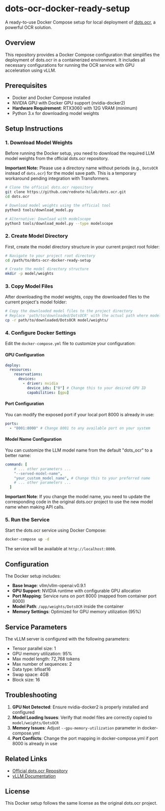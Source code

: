 # dots-ocr-docker-ready-setup

A ready-to-use Docker Compose setup for local deployment of [dots.ocr](https://github.com/rednote-hilab/dots.ocr), a powerful OCR solution.

## Overview

This repository provides a Docker Compose configuration that simplifies the deployment of dots.ocr in a containerized environment. It includes all necessary configurations for running the OCR service with GPU acceleration using vLLM.

## Prerequisites

- Docker and Docker Compose installed
- NVIDIA GPU with Docker GPU support (nvidia-docker2)
- **Hardware Requirement**: RTX3060 with 12G VRAM (minimum)
- Python 3.x for downloading model weights

## Setup Instructions

### 1. Download Model Weights

Before running the Docker setup, you need to download the required LLM model weights from the official dots.ocr repository.

**Important Note:** Please use a directory name without periods (e.g., `DotsOCR` instead of `dots.ocr`) for the model save path. This is a temporary workaround pending integration with Transformers.

```bash
# Clone the official dots.ocr repository
git clone https://github.com/rednote-hilab/dots.ocr.git
cd dots.ocr

# Download model weights using the official tool
python3 tools/download_model.py

# Alternative: Download with modelscope
python3 tools/download_model.py --type modelscope
```

### 2. Create Model Directory

First, create the model directory structure in your current project root folder:

```bash
# Navigate to your project root directory
cd /path/to/dots-ocr-docker-ready-setup

# Create the model directory structure
mkdir -p model/weights
```

### 3. Copy Model Files

After downloading the model weights, copy the downloaded files to the current project's model folder:

```bash
# Copy the downloaded model files to the project directory
# Replace 'path/to/downloaded/DotsOCR' with the actual path where models were downloaded
cp -r path/to/downloaded/DotsOCR model/weights/
```

### 4. Configure Docker Settings

Edit the `docker-compose.yml` file to customize your configuration:

#### GPU Configuration

```yaml
deploy:
  resources:
    reservations:
      devices:
        - driver: nvidia
          device_ids: ["0"] # Change this to your desired GPU ID
          capabilities: [gpu]
```

#### Port Configuration

You can modify the exposed port if your local port 8000 is already in use:

```yaml
ports:
  - "8001:8000" # Change 8001 to any available port on your system
```

#### Model Name Configuration

You can customize the LLM model name from the default "dots_ocr" to a better name:

```yaml
command: [
    # ... other parameters ...
    "--served-model-name",
    "your_custom_model_name", # Change this to your preferred name
    # ... other parameters ...
  ]
```

**Important Note**: If you change the model name, you need to update the corresponding code in the original dots.ocr project to use the new model name when making API calls.

### 5. Run the Service

Start the dots.ocr service using Docker Compose:

```bash
docker-compose up -d
```

The service will be available at `http://localhost:8000`.

## Configuration

The Docker setup includes:

- **Base Image**: vllm/vllm-openai:v0.9.1
- **GPU Support**: NVIDIA runtime with configurable GPU allocation
- **Port Mapping**: Service runs on port 8000 (mapped from container port 8000)
- **Model Path**: `/app/weights/DotsOCR` inside the container
- **Memory Settings**: Optimized for GPU memory utilization (95%)

## Service Parameters

The vLLM server is configured with the following parameters:

- Tensor parallel size: 1
- GPU memory utilization: 95%
- Max model length: 72,768 tokens
- Max number of sequences: 2
- Data type: bfloat16
- Swap space: 4GB
- Block size: 16

## Troubleshooting

1. **GPU Not Detected**: Ensure nvidia-docker2 is properly installed and configured
2. **Model Loading Issues**: Verify that model files are correctly copied to `model/weights/DotsOCR`
3. **Memory Issues**: Adjust `--gpu-memory-utilization` parameter in docker-compose.yml
4. **Port Conflicts**: Change the port mapping in docker-compose.yml if port 8000 is already in use

## Related Links

- [Official dots.ocr Repository](https://github.com/rednote-hilab/dots.ocr)
- [vLLM Documentation](https://docs.vllm.ai/)

## License

This Docker setup follows the same license as the original dots.ocr project.
